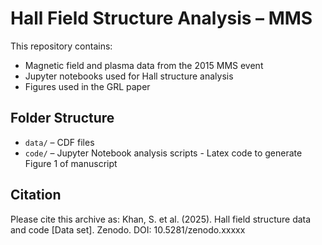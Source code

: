 # Hall Field Structure Analysis – MMS

This repository contains:
- Magnetic field and plasma data from the 2015 MMS event
- Jupyter notebooks used for Hall structure analysis
- Figures used in the GRL paper

## Folder Structure
- `data/` – CDF files
- `code/` – Jupyter Notebook analysis scripts
          - Latex code to generate Figure 1 of manuscript

## Citation
Please cite this archive as:
Khan, S. et al. (2025). Hall field structure data and code [Data set]. Zenodo. DOI: 10.5281/zenodo.xxxxx
